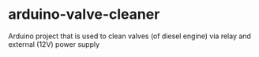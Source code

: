 # arduino-valve-cleaner
Arduino project that is used to clean valves (of diesel engine) via relay and external (12V) power supply
